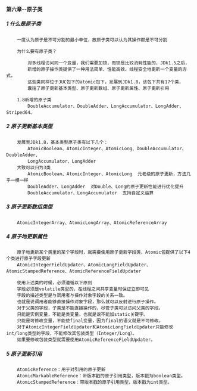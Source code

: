 #### 第六章--原子类

##### 1 什么是原子类
		一度认为原子是不可分割的最小单位，故原子类可以认为其操作都是不可分割

		为什么要有原子类？

			对多线程访问同一个变量，我们需要加锁，而锁是比较消耗性能的，JDk1.5之后，
			新增的原子操作类提供了一种用法简单、性能高效、线程安全地更新一个变量的方式，
			这些类同样位于JUC包下的atomic包下，发展到JDk1.8，该包下共有17个类，
			囊括了原子更新基本类型、原子更新数组、原子更新属性、原子更新引用

		1.8新增的原子类
			DoubleAccumulator、DoubleAdder、LongAccumulator、LongAdder、Striped64、

##### 2 原子更新基本类型
		发展至JDk1.8，基本类型原子类有以下几个：
			AtomicBoolean、AtomicInteger、AtomicLong、DoubleAccumulator、DoubleAdder、
			LongAccumulator、LongAdder
		大致可以归为3类
			AtomicBoolean、AtomicInteger、AtomicLong  元老级的原子更新，方法几乎一模一样
			DoubleAdder、LongAdder  对Double、Long的原子更新性能进行优化提升
			DoubleAccumulator、LongAccumulator  支持自定义运算

##### 3 原子更新数组类型
		AtomicIntegerArray、AtomicLongArray、AtomicReferenceArray


##### 4 原子地更新属性

		原子地更新某个类里的某个字段时，就需要使用原子更新字段类，Atomic包提供了以下4个类进行原子字段更新
		AtomicIntegerFieldUpdater、AtomicLongFieldUpdater、AtomicStampedReference、AtomicReferenceFieldUpdater

		使用上述类的时候，必须遵循以下原则
		字段必须是volatile类型的，在线程之间共享变量时保证立即可见
		字段的描述类型是与调用者与操作对象字段的关系一致。
		也就是说调用者能够直接操作对象字段，那么就可以反射进行原子操作。
		对于父类的字段，子类是不能直接操作的，尽管子类可以访问父类的字段。
		只能是实例变量，不能是类变量，也就是说不能加static关键字。
		只能是可修改变量，不能使final变量，因为final的语义就是不可修改。
		对于AtomicIntegerFieldUpdater和AtomicLongFieldUpdater只能修改int/long类型的字段，不能修改其包装类型（Integer/Long）。
		如果要修改包装类型就需要使用AtomicReferenceFieldUpdater。


##### 5 原子更新引用
		AtomicReference：用于对引用的原子更新
		AtomicMarkableReference：带版本戳的原子引用类型，版本戳为boolean类型。
		AtomicStampedReference：带版本戳的原子引用类型，版本戳为int类型。

